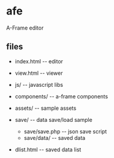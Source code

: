 # afe
A-Frame editor

## files

 - index.html -- editor
 - view.html  -- viewer
 - js/        -- javascript libs
 - components/ -- a-frame components
 - assets/    -- sample assets

 - save/     --  data save/load sample
   - save/save.php -- json save script
   - save/data/   -- saved data
 - dlist.html   -- saved data list   
 
